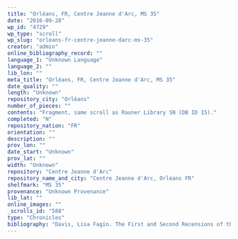 ```yaml
---
title: "Orléans, FR, Centre Jeanne d'Arc, MS 35"
date: "2016-09-28"
wp_id: "4729"
wp_type: "scroll"
wp_slug: "orleans-fr-centre-jeanne-darc-ms-35"
creator: "admin"
online_bibliography_record: ""
language_1: "Unknown Language"
language_2: ""
lib_lon: ""
meta_title: "Orléans, FR, Centre Jeanne d'Arc, MS 35"
date_quality: ""
length: "Unknown"
repository_city: "Orléans"
number_of_pieces: ""
contents: "Fragment, same scroll as Rauner Library SN (DB ID 15)."
completed: "N"
repository_nation: "FR"
orientation: ""
description: ""
prov_lon: ""
date_start: "Unknown"
prov_lat: ""
width: "Unknown"
repository: "Centre Jeanne d'Arc"
repository_name_and_city: "Centre Jeanne d'Arc, Orléans FR"
shelfmark: "MS 35"
provenance: "Unknown Provenance"
lib_lat: ""
online_images: ""
_scrolls_id: "588"
type: "Chronicles"
bibliography: "Davis, Lisa Fagin. The First and Second Recensions of the Chronique Anonyme Universelle: Houghton MS Typ 41 and MS Fr 49. Cambridge, MA: Harvard University, 2009."
---
```



